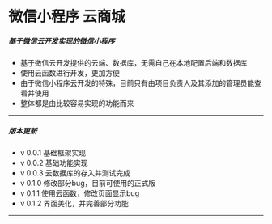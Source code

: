 # 微信小程序 云商城

##### 基于微信云开发实现的微信小程序

* 基于微信云开发提供的云端、数据库，无需自己在本地配置后端和数据库
* 使用云函数进行开发，更加方便
* 由于微信小程序云开发的特殊，目前只有由项目负责人及其添加的管理员能查看并使用
* 整体都是由比较容易实现的功能而来


***

##### 版本更新

* v 0.0.1 基础框架实现
* v 0.0.2 基础功能实现
* v 0.0.3 云数据库的存入并测试完成
* v 0.1.0 修改部分bug，目前可使用的正式版
* v 0.1.1 使用云函数，修改页面显示bug
* v 0.1.2 界面美化，并完善部分功能

***

